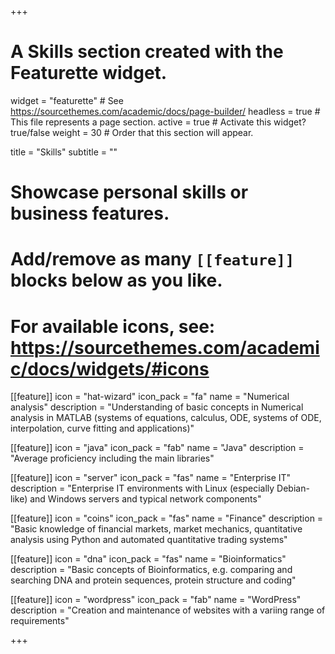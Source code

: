 +++
# A Skills section created with the Featurette widget.
widget = "featurette"  # See https://sourcethemes.com/academic/docs/page-builder/
headless = true  # This file represents a page section.
active = true  # Activate this widget? true/false
weight = 30  # Order that this section will appear.

title = "Skills"
subtitle = ""

# Showcase personal skills or business features.
# 
# Add/remove as many `[[feature]]` blocks below as you like.
# 
# For available icons, see: https://sourcethemes.com/academic/docs/widgets/#icons

[[feature]]
  icon = "hat-wizard"
  icon_pack = "fa"
  name = "Numerical analysis"
  description = "Understanding of basic concepts in Numerical analysis in MATLAB (systems of equations, calculus, ODE, systems of ODE, interpolation, curve fitting and applications)"

[[feature]]
  icon = "java"
  icon_pack = "fab"
  name = "Java"
  description = "Average proficiency including the main libraries"
  
[[feature]]
  icon = "server"
  icon_pack = "fas"
  name = "Enterprise IT"
  description = "Enterprise IT environments with Linux (especially Debian-like) and Windows servers and typical network components"  
  
[[feature]]
  icon = "coins"
  icon_pack = "fas"
  name = "Finance"
  description = "Basic knowledge of financial markets, market mechanics, quantitative analysis using Python and automated quantitative trading systems"

[[feature]]
  icon = "dna"
  icon_pack = "fas"
  name = "Bioinformatics"
  description = "Basic concepts of Bioinformatics, e.g. comparing and searching DNA and protein sequences, protein structure and coding"

[[feature]]
  icon = "wordpress"
  icon_pack = "fab"
  name = "WordPress"
  description = "Creation and maintenance of websites with a variing range of requirements"

+++
